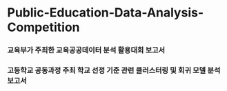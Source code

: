 # Public-Education-Data-Analysis-Competition
### 교육부가 주최한 교육공공데이터 분석 활용대회 보고서 
### 고등학교 공동과정 주최 학교 선정 기준 관련 클러스터링 및 회귀 모델 분석 보고서
